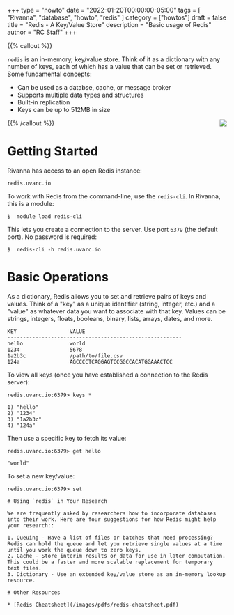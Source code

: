 +++
type = "howto"
date = "2022-01-20T00:00:00-05:00" 
tags = [ "Rivanna", "database", "howto", "redis" ] 
category = ["howtos"]
draft = false 
title = "Redis - A Key/Value Store" 
description = "Basic usage of Redis" 
author = "RC Staff"
+++

{{% callout %}}
<p>
<code>redis</code> is an in-memory, key/value store. Think of it as a dictionary with any number of keys, each of which has a value
that can be set or retrieved. Some fundamental concepts:
</p>
<ul>
  <li>Can be used as a databse, cache, or message broker
  <li>Supports multiple data types and structures
  <li>Built-in replication
  <li>Keys can be up to 512MB in size
</ul>
{{% /callout %}}

<img src="/images/logos/redis-logo.png" align="right" style="" />

# Getting Started

Rivanna has access to an open Redis instance:
```
redis.uvarc.io
```

To work with Redis from the command-line, use the `redis-cli`. In Rivanna, this is a module:
```
$  module load redis-cli
```

This lets you create a connection to the server. Use port `6379` (the default port). No password is required:
```
$  redis-cli -h redis.uvarc.io
```

# Basic Operations

As a dictionary, Redis allows you to set and retrieve pairs of keys and values. Think of a "key" as a unique
identifier (string, integer, etc.) and a "value" as whatever data you want to associate with that key. Values
can be strings, integers, floats, booleans, binary, lists, arrays, dates, and more.
```
KEY                 VALUE
--------------------------------------------------------
hello               world
1234                5678
1a2b3c              /path/to/file.csv
124a                AGCCCCTCAGGAGTCCGGCCACATGGAAACTCC
```

To view all keys (once you have established a connection to the Redis server):
```
redis.uvarc.io:6379> keys *

1) "hello"
2) "1234"
3) "1a2b3c"
4) "124a"
```

Then use a specific key to fetch its value:
```
redis.uvarc.io:6379> get hello

"world"
```

To set a new key/value:
```
redis.uvarc.io:6379> set 

# Using `redis` in Your Research

We are frequently asked by researchers how to incorporate databases into their work. Here are four suggestions for how Redis might help your research::

1. Queuing - Have a list of files or batches that need processing? Redis can hold the queue and let you retrieve single values at a time until you work the queue down to zero keys.
2. Cache - Store interim results or data for use in later computation. This could be a faster and more scalable replacement for temporary text files.
3. Dictionary - Use an extended key/value store as an in-memory lookup resource.

# Other Resources

* [Redis Cheatsheet](/images/pdfs/redis-cheatsheet.pdf)

